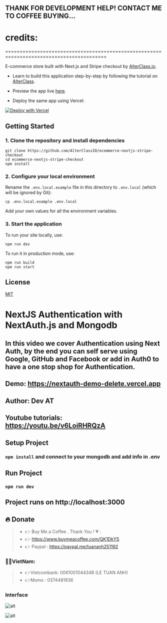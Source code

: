 ## THANK FOR DEVELOPMENT HELP! CONTACT ME TO COFFEE BUYING...
# credits:
=========================================================================================

E-commerce store built with Next.js and Stripe checkout by [AlterClass.io](https://alterclass.io).

- Learn to build this application step-by-step by following the tutorial on [AlterClass](https://alterclass.io/tutorials/create-an-ecommerce-website-with-nextjs-and-stripe).

- Preview the app live [here](https://myplantshop.vercel.app/).

- Deploy the same app using Vercel:

[![Deploy with Vercel](https://vercel.com/button)](https://vercel.com/new/git/external?repository-url=https://github.com/AlterClassIO/ecommerce-nextjs-stripe-checkout&project-name=eCommerce+Store+by+AlterClass&repository-name=eCommerce+Store+by+AlterClass)

## Getting Started

### 1. Clone the repository and install dependencies

```
git clone https://github.com/AlterClassIO/ecommerce-nextjs-stripe-checkout
cd ecommerce-nextjs-stripe-checkout
npm install
```

### 2. Configure your local environment

Rename the `.env.local.example` file in this directory to `.env.local` (which will
be ignored by Git):

```
cp .env.local.example .env.local
```

Add your own values for all the environment variables.

### 3. Start the application

To run your site locally, use:

```
npm run dev
```

To run it in production mode, use:

```
npm run build
npm run start
```

## License

[MIT](https://github.com/AlterClassIO/ecommerce-nextjs-stripe-checkout/blob/master/LICENSE)


# NextJS Authentication with NextAuth.js and Mongodb 
## In this video we cover Authentication using Next Auth, by the end you can self serve using Google, GitHub and Facebook or add in Auth0 to have a one stop shop for Authentication.

## Demo: https://nextauth-demo-delete.vercel.app

## Author: Dev AT

## Youtube tutorials: https://youtu.be/v6LoiRHRQzA

## Setup Project
### `npm install` and connect to your mongodb and add info in .env

## Run Project
### `npm run dev`


## Project runs on http://localhost:3000

## 🔥 Donate
> + 👉 Buy Me a Coffee . Thank You ! 💗 :
> + 👉 https://www.buymeacoffee.com/QK1DkYS
> + 👉 Paypal : https://paypal.me/tuananh251192

### 👻👻VietNam: 
> + 👉Vietcombank: 0061001044348 (LE TUAN ANH)
> + 👉Momo : 0374481936

### Interface 

![alt](https://res.cloudinary.com/devat-channel/image/upload/v1633239515/images/Screenshot_2021-10-03_123448_mugduc.png)

![alt](https://res.cloudinary.com/devat-channel/image/upload/v1633239515/images/Screenshot_2021-10-03_123603_rlxdbe.png)


